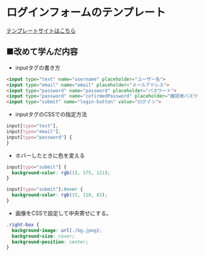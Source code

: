 # ログインフォームのテンプレート

[テンプレートサイトはこちら](https://taku-web3.com/project/login-form/index.html)

## ■改めて学んだ内容

- inputタグの書き方
```html
<input type="text" name="username" placeholder="ユーザー名">
<input type="email" name="email" placeholder="メールアドレス">
<input type="password" name="password" placeholder="パスワード">
<input type="password" name="cofirmedPassword" placeholder="確認用パスワード">
<input type="submit" name="login-button" value="ログイン">
```


- inputタグのCSSでの指定方法
```css
input[type="text"],
input[type="email"],
input[type="password"] {
}
```

- ホバーしたときに色を変える
```css
input[type="submit"] {
  background-color: rgb(15, 175, 121);
}

input[type="submit"]:hover {
  background-color: rgb(15, 118, 83);
}
```

- 画像をCSSで設定して中央寄せにする。
```css
.right-box {
  background-image: url(./bg.jpeg);
  background-size: cover;
  background-position: center;
}
```